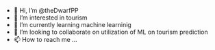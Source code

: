 - 👋 Hi, I’m @theDwarfPP
- 👀 I’m interested in tourism
- 🌱 I’m currently learning machine learninig
- 💞️ I’m looking to collaborate on utilization of ML on tourism prediction
- 📫 How to reach me ...

<!---
theDwarfPP/theDwarfPP is a ✨ special ✨ repository because its `README.md` (this file) appears on your GitHub profile.
You can click the Preview link to take a look at your changes.
--->
